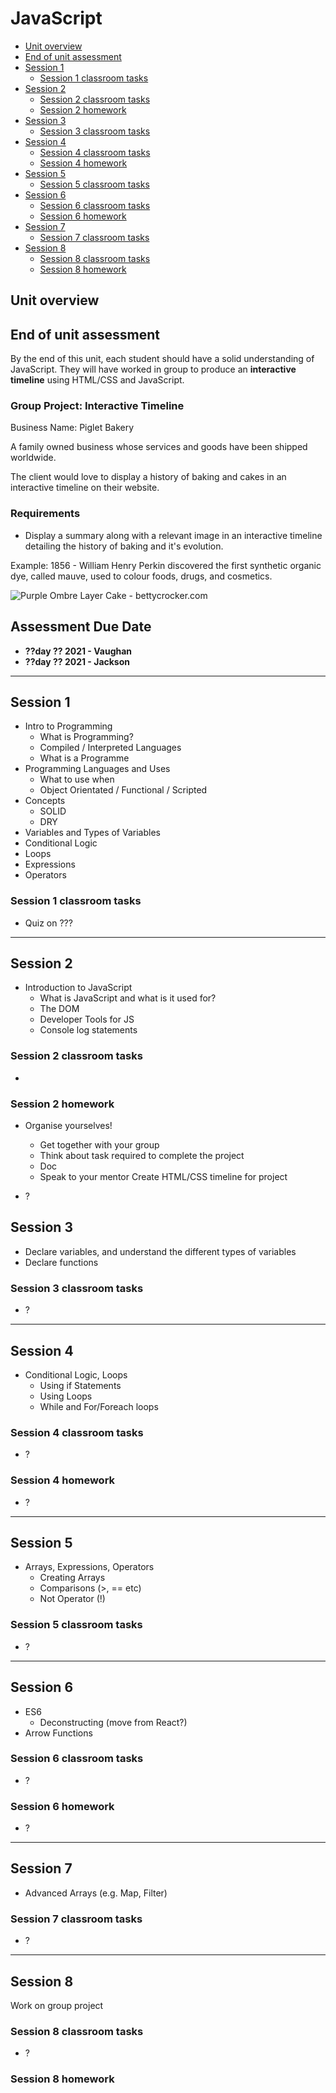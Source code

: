 # JavaScript

* [Unit overview](#unit-overview)
* [End of unit assessment](#end-of-unit-assessment)
* [Session 1](#session-1)
  * [Session 1 classroom tasks](#session-1-classroom-tasks)
* [Session 2](#session-2)
  * [Session 2 classroom tasks](#session-2-classroom-tasks)
  * [Session 2 homework](#session-2-homework)
* [Session 3](#session-3)
  * [Session 3 classroom tasks](#session-3-classroom-tasks)
* [Session 4](#session-4)
  * [Session 4 classroom tasks](#session-4-classroom-tasks)
  * [Session 4 homework](#session-4-homework)
* [Session 5](#session-5)
  * [Session 5 classroom tasks](#session-5-classroom-tasks)
* [Session 6](#session-6)
  * [Session 6 classroom tasks](#session-6-classroom-tasks)
  * [Session 6 homework](#session-6-homework)
* [Session 7](#session-7)
  * [Session 7 classroom tasks](#session-7-classroom-tasks)
* [Session 8](#session-8)
  * [Session 8 classroom tasks](#session-8-classroom-tasks)
  * [Session 8 homework](#session-8-homework)

## Unit overview

<!--What are the outcomes of this unit-->

## End of unit assessment

By the end of this unit, each student should have a solid understanding of JavaScript. They will have worked in group to produce an **interactive timeline** using HTML/CSS and JavaScript.

### Group Project: Interactive Timeline

Business Name: Piglet Bakery

A family owned business whose services and goods have been shipped worldwide. 

The client would love to display a history of baking and cakes in an interactive timeline on their website.

### Requirements 
- Display a summary along with a relevant image in an interactive timeline detailing the history of baking and it's evolution.

Example: 
1856 - William Henry Perkin discovered the first synthetic organic dye, called mauve, used to colour foods, drugs, and cosmetics.

![Purple Ombre Layer Cake - bettycrocker.com](https://eaasset-bucket.s3.eu-west-2.amazonaws.com/mauve-cake.jpg "Purple Ombre Layer Cake - bettycrocker.com")

## Assessment Due Date
* **??day ?? 2021 - Vaughan**
* **??day ?? 2021 - Jackson**

---

## Session 1

* Intro to Programming
  * What is Programming?
  * Compiled / Interpreted Languages
  * What is a Programme
* Programming Languages and Uses
  * What to use when
  * Object Orientated / Functional / Scripted
* Concepts
  * SOLID
  * DRY
* Variables and Types of Variables
* Conditional Logic
* Loops
* Expressions
* Operators

### Session 1 classroom tasks

* Quiz on ???

---

## Session 2

* Introduction to JavaScript
  * What is JavaScript and what is it used for?
  * The DOM
  * Developer Tools for JS
  * Console log statements

### Session 2 classroom tasks

* 

### Session 2 homework

* Organise yourselves!
  * Get together with your group
  * Think about task required to complete the project
  * Doc
  * Speak to your mentor
  Create HTML/CSS timeline for project

* ?
## Session 3

* Declare variables, and understand the different types of variables
* Declare functions

### Session 3 classroom tasks

* ?

---

## Session 4

* Conditional Logic, Loops
  * Using if Statements
  * Using Loops
  * While and For/Foreach loops
  
### Session 4 classroom tasks

* ?

### Session 4 homework

* ?

---
## Session 5

* Arrays, Expressions, Operators
  * Creating Arrays
  * Comparisons (>, == etc)
  * Not Operator (!)

### Session 5 classroom tasks

* ?

---

## Session 6

* ES6
  * Deconstructing (move from React?)
* Arrow Functions

### Session 6 classroom tasks

* ?

### Session 6 homework

* ?

---

## Session 7

* Advanced Arrays (e.g. Map, Filter)

### Session 7 classroom tasks

* ?

---

## Session 8

Work on group project

### Session 8 classroom tasks

* ?

### Session 8 homework
